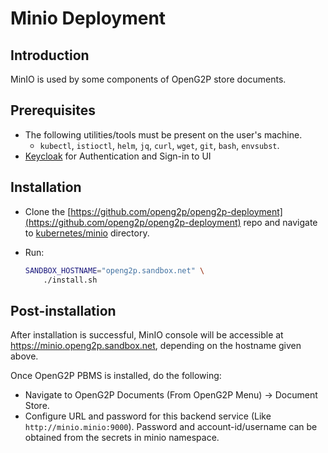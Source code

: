 # Minio Deployment

## Introduction

MinIO is used by some components of OpenG2P store documents.

## Prerequisites

* The following utilities/tools must be present on the user's machine.
  * `kubectl`, `istioctl`, `helm`, `jq`, `curl`, `wget`, `git`, `bash`, `envsubst`.
* [Keycloak](keycloak-deployment.md) for Authentication and Sign-in to UI

## Installation

* Clone the [https://github.com/openg2p/openg2p-deployment](https://github.com/openg2p/openg2p-deployment) repo and navigate to [kubernetes/minio](https://github.com/OpenG2P/openg2p-deployment/tree/main/kubernetes/minio) directory.
*   Run:

    ```bash
    SANDBOX_HOSTNAME="openg2p.sandbox.net" \
        ./install.sh
    ```

## Post-installation

After installation is successful, MinIO console will be accessible at https://minio.openg2p.sandbox.net, depending on the hostname given above.

Once OpenG2P PBMS is installed, do the following:

* Navigate to OpenG2P Documents (From OpenG2P Menu) -> Document Store.
* Configure URL and password for this backend service (Like `http://minio.minio:9000`). Password and account-id/username can be obtained from the secrets in minio namespace.
